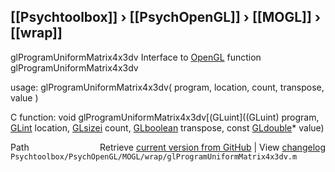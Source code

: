 ## [[Psychtoolbox]] &#8250; [[PsychOpenGL]] &#8250; [[MOGL]] &#8250; [[wrap]]

glProgramUniformMatrix4x3dv  Interface to [OpenGL](OpenGL) function glProgramUniformMatrix4x3dv  
  
usage:  glProgramUniformMatrix4x3dv( program, location, count, transpose, value )  
  
C function:  void glProgramUniformMatrix4x3dv[(GLuint]((GLuint) program, [GLint](GLint) location, [GLsizei](GLsizei) count, [GLboolean](GLboolean) transpose, const [GLdouble](GLdouble)\* value)  




<div class="code_header" style="text-align:right;">
  <span style="float:left;">Path&nbsp;&nbsp;</span> <span class="counter">Retrieve <a href=
  "https://raw.github.com/Psychtoolbox-3/Psychtoolbox-3/beta/Psychtoolbox/PsychOpenGL/MOGL/wrap/glProgramUniformMatrix4x3dv.m">current version from GitHub</a> | View <a href=
  "https://github.com/Psychtoolbox-3/Psychtoolbox-3/commits/beta/Psychtoolbox/PsychOpenGL/MOGL/wrap/glProgramUniformMatrix4x3dv.m">changelog</a></span>
</div>
<div class="code">
  <code>Psychtoolbox/PsychOpenGL/MOGL/wrap/glProgramUniformMatrix4x3dv.m</code>
</div>


